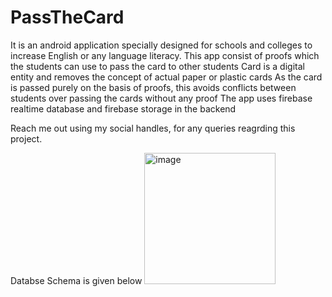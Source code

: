 # PassTheCard
It is an android application specially designed for schools and colleges to increase English or any language literacy.
This app consist of proofs which the students can use to pass the card to other students
Card is a digital entity and removes the concept of actual paper or plastic cards
As the card is passed purely on the basis of proofs, this avoids conflicts between students over passing the cards without any proof
The app uses firebase realtime database and firebase storage in the backend

Reach me out using my social handles, for any queries reagrding this project.

Databse Schema is given below 
<img width="210" alt="image" src="https://user-images.githubusercontent.com/120211535/236640496-140cb24f-0315-43a4-b4ff-51ba49dcb742.png">


